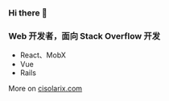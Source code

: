 ### Hi there 👋

### Web 开发者，面向 Stack Overflow 开发

- React、MobX
- Vue
- Rails

More on [cisolarix.com](https://cisolarix.com)

